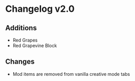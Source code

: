 # Changelog v2.0

## Additions
- Red Grapes
- Red Grapevine Block

## Changes
- Mod items are removed from vanilla creative mode tabs